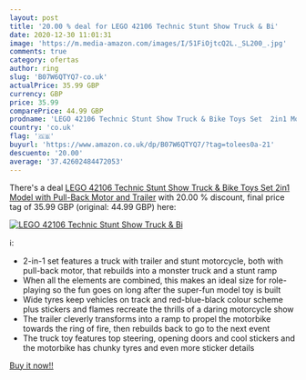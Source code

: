 ```yaml
---
layout: post
title: '20.00 % deal for LEGO 42106 Technic Stunt Show Truck & Bi'
date: 2020-12-30 11:01:31
image: 'https://m.media-amazon.com/images/I/51FiOjtcQ2L._SL200_.jpg'
comments: true
category: ofertas
author: ring
slug: 'B07W6QTYQ7-co.uk'
actualPrice: 35.99 GBP
currency: GBP
price: 35.99
comparePrice: 44.99 GBP
prodname: 'LEGO 42106 Technic Stunt Show Truck & Bike Toys Set  2in1 Model with Pull-Back Motor and Trailer'
country: 'co.uk'
flag: '🇬🇧'
buyurl: 'https://www.amazon.co.uk/dp/B07W6QTYQ7/?tag=tolees0a-21'
descuento: '20.00'
average: '37.42602484472053'
---
```


There's a deal [LEGO 42106 Technic Stunt Show Truck & Bike Toys Set  2in1 Model with Pull-Back Motor and Trailer](https://www.amazon.co.uk/dp/B07W6QTYQ7/?tag=tolees0a-21)  with  20.00 % discount, final price tag of  35.99 GBP (original: 44.99 GBP) here:

[![LEGO 42106 Technic Stunt Show Truck & Bi](https://m.media-amazon.com/images/I/51FiOjtcQ2L._SL200_.jpg)](https://www.amazon.co.uk/dp/B07W6QTYQ7/?tag=tolees0a-21)

ℹ️:

- 2-in-1 set features a truck with trailer and stunt motorcycle, both with pull-back motor, that rebuilds into a monster truck and a stunt ramp
- When all the elements are combined, this makes an ideal size for role-playing so the fun goes on long after the super-fun model toy is built
- Wide tyres keep vehicles on track and red-blue-black colour scheme plus stickers and flames recreate the thrills of a daring motorcycle show
- The trailer cleverly transforms into a ramp to propel the motorbike towards the ring of fire, then rebuilds back to go to the next event
- The truck toy features top steering, opening doors and cool stickers and the motorbike has chunky tyres and even more sticker details

[Buy it now!!](https://www.amazon.co.uk/dp/B07W6QTYQ7/?tag=tolees0a-21)
